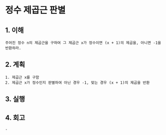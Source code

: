 # 정수 제곱근 판별

## 1. 이해
    주어진 정수 n의 제곱근을 구하여 그 제곱근 x가 정수이면 (x + 1)의 제곱을, 아니면 -1을 반환하라.

## 2. 계획
    1. 제곱근 x를 구함
    2. 제곱근 x가 정수인지 판별하여 아닌 경우 -1, 맞는 경우 (x + 1)의 제곱을 반환

## 3. 실행

## 4. 회고
    - 